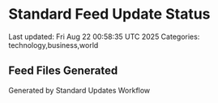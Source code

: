 # Standard Feed Update Status
Last updated: Fri Aug 22 00:58:35 UTC 2025
Categories: technology,business,world

## Feed Files Generated

Generated by Standard Updates Workflow
